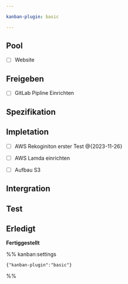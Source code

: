 ```yaml
---

kanban-plugin: basic

---
```


## Pool

- [ ] Website


## Freigeben

- [ ] GitLab Pipline Einrichten


## Spezifikation



## Impletation

- [ ] AWS Rekoginiton erster Test @{2023-11-26}
- [ ] AWS Lamda einrichten
- [ ] Aufbau S3


## Intergration



## Test



## Erledigt

**Fertiggestellt**




%% kanban:settings
```
{"kanban-plugin":"basic"}
```
%%